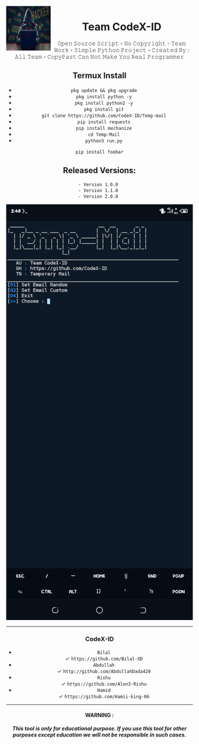 <img src="https://github.com/CodeX-ID/Temp-mail/blob/main/FB_IMG_16438157518732124.jpg" width="120" height="120" align="left">
<center>
<h1> Team CodeX-ID </h1>
𝙾𝚙𝚎𝚗 𝚂𝚘𝚞𝚛𝚌𝚎 𝚂𝚌𝚛𝚒𝚙𝚝 - 𝙽𝚘 𝙲𝚘𝚙𝚢𝚛𝚒𝚐𝚑𝚝 - 𝚃𝚎𝚊𝚖 𝚆𝚘𝚛𝚔 - 𝚂𝚒𝚖𝚙𝚕𝚎 𝙿𝚢𝚝𝚑𝚘𝚗 𝙿𝚛𝚘𝚓𝚎𝚌𝚝 - 𝙲𝚛𝚎𝚊𝚝𝚎𝚍 𝙱𝚢 : 𝙰𝚕𝚕 𝚃𝚎𝚊𝚖 - 𝙲𝚘𝚙𝚢𝙿𝚊𝚜𝚝 𝙲𝚊𝚗 𝙽𝚘𝚝 𝙼𝚊𝚔𝚎 𝚈𝚘𝚞 𝚁𝚎𝚊𝚕 𝙿𝚛𝚘𝚐𝚛𝚊𝚖𝚖𝚎𝚛  
<br>
<h2> Termux Install </h2>


 - ```pkg update && pkg upgrade``` <br>
 - ```pkg install python -y``` <br>
 - ```pkg install python2 -y``` <br>
 - ```pkg install git``` <br>
 - ```git clone https://github.com/CodeX-ID/Temp-mail``` <br>
 - ```pip install requests``` <br>
 - ```pip install mechanize``` <br>
 - ```cd Temp-Mail``` <br>
 - ```python3 run.py``` <br>



```bash
pip install foobar
```

## Released Versions:
    - Version 1.0.0 
    - Version 1.1.0 
    - Version 2.0.0 

<p align="center">
	<img src="https://github.com/CodeX-ID/Temp-mail/blob/main/Screenshot_20220203-144851.png" width="600px">
</p>

------------------------------------------------------------------------
### CodeX-ID
- `Bilal`  <br>   ✓ ` https://github.com/Bilal-XD `  <br>
- `Abdullah`  <br>  ✓ ` http://github.com/AbdullahDada420 `  <br>
- `Rishu`  <br>  ✓ ` https://github.com/Alon3-Rishu `  <br>
- `Hamid`  <br>  ✓ ` https://github.com/Hamii-king-06 `  <br>
------------------------------------------------------------------------


#### WARNING : 
***This tool is only for educational purpose. If you use this tool for other purposes except education we will not be responsible in such cases.***

